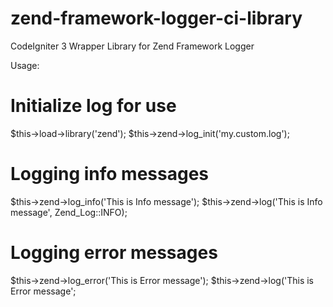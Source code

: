 # zend-framework-logger-ci-library
CodeIgniter 3 Wrapper Library for Zend Framework Logger

Usage:
# Initialize log for use
$this->load->library('zend');
$this->zend->log_init('my.custom.log');

# Logging info messages
$this->zend->log_info('This is Info message');
$this->zend->log('This is Info message', Zend_Log::INFO);
# Logging error messages
$this->zend->log_error('This is Error message');
$this->zend->log('This is Error message';
